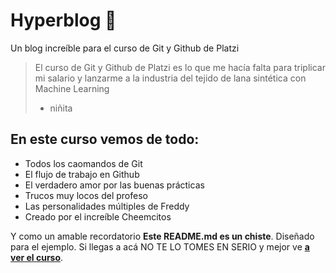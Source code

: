 # Hyperblog 💚
Un blog increíble para el curso de Git y Github de Platzi
> El curso de Git y Github de Platzi es lo que me hacía falta para triplicar mi salario y lanzarme a la industria del tejido de lana sintética con Machine Learning
> - niñita

## En este curso vemos de todo:
* Todos los caomandos de Git
* El flujo de trabajo en Github
* El verdadero amor por las buenas prácticas
* Trucos muy locos del profeso
* Las personalidades múltiples de Freddy
* Creado por el increíble Cheemcitos

Y como un amable recordatorio **Este README.md es un chiste**. Diseñado para el ejemplo. Si llegas a acá NO TE LO TOMES EN SERIO y mejor ve [**a ver el curso**](https://platzi.com/cursos/git-github/ "a ver el curso").